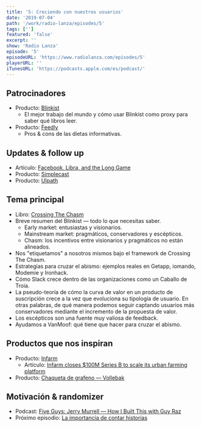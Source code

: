 ```yaml
---
title: '5: Creciendo con nuestros usuarios'
date: '2019-07-04'
path: '/work/radio-lanza/episodes/5'
tags: ['']
featured: 'false'
excerpt: ''
show: 'Radio Lanza'
episode: '5'
episodeURL: 'https://www.radiolanza.com/episodes/5'
playerURL: ''
iTunesURL: 'https://podcasts.apple.com/es/podcast/'
---
```


## Patrocinadores

- Producto: [Blinkist](https://www.blinkist.com)
  - El mejor trabajo del mundo y cómo usar Blinkist como proxy para saber qué libros leer.
- Producto: [Feedly](https://www.feedly.com)
  - Pros & cons de las dietas informativas.

## Updates & follow up

- Artículo: [Facebook, Libra, and the Long Game](https://stratechery.com/2019/facebook-libra-and-the-long-game/)
- Producto: [Simplecast](https://www.simplecast.com)
- Producto: [UIpath](https://www.uipath.com/)

## Tema principal

- Libro: [Crossing The Chasm](https://www.amazon.com/dp/0062292986/)
- Breve resumen del Blinkist — todo lo que necesitas saber.
  - Early market: entusiastas y visionarios.
  - Mainstream market: pragmáticos, conservadores y escépticos.
  - Chasm: los incentivos entre visionarios y pragmáticos no están alineados.
- Nos "etiquetamos" a nosotros mismos bajo el framework de Crossing The Chasm.
- Estrategias para cruzar el abismo: ejemplos reales en Getapp, iomando, Modemie y Ironhack.
- Cómo Slack crece dentro de las organizaciones como un Caballo de Troia.
- La pseudo-teoría de cómo la curva de valor en un producto de suscripción crece a la vez que evoluciona su tipología de usuario. En otras palabras, de qué manera podemos seguir captando usuarios más conservadores mediante el incremento de la propuesta de valor.
- Los escépticos son una fuente muy valiosa de feedback.
- Ayudamos a VanMoof: qué tiene que hacer para cruzar el abismo.

## Productos que nos inspiran

- Producto: [Infarm](https://infarm.com)
  - Artículo: [Infarm closes \$100M Series B to scale its urban farming platform](https://techcrunch.com/2019/06/11/infarm-series-b/)
- Producto: [Chaqueta de grafeno — Vollebak](https://www.yankodesign.com/2019/06/21/graphene-coated-clothing-exists-and-were-finally-in-the-future/)

## Motivación & randomizer

- Podcast: [Five Guys: Jerry Murrell — How I Built This with Guy Raz](https://www.npr.org/2019/01/11/684560464/five-guys-jerry-murrell)
- Próximo episodio: [La importancia de contar historias](https://radiolanza.com/episodes/6)

